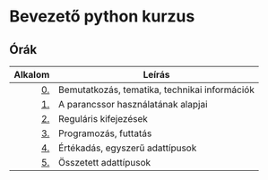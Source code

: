 # Bevezető python kurzus

## Órák

| Alkalom | Leírás |
|--------:|--------|
| [0.](https://github.com/mittelholcz/python2019/blob/master/00.intro/) | Bemutatkozás, tematika, technikai információk |
| [1.](https://github.com/mittelholcz/python2019/blob/master/01.shell/) | A parancssor használatának alapjai |
| [2.](https://github.com/mittelholcz/python2019/blob/master/02.regex/) | Reguláris kifejezések |
| [3.](https://github.com/mittelholcz/python2019/blob/master/03.prog/) | Programozás, futtatás |
| [4.](https://github.com/mittelholcz/python2019/blob/master/04.types/) | Értékadás, egyszerű adattípusok |
| [5.](https://github.com/mittelholcz/python2019/blob/master/05.comp/) | Összetett adattípusok |
